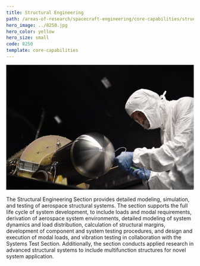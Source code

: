 ```yaml
---
title: Structural Engineering
path: /areas-of-research/spacecraft-engineering/core-capabilities/structural-engineering
hero_image: ../8250.jpg
hero_color: yellow
hero_size: small
code: 8250
template: core-capabilities
---
```

![A member of the structural engineering team at work.](8222.jpg)

The Structural Engineering Section provides detailed modeling, simulation, and testing of aerospace structural systems. The section supports the full life cycle of system development, to include loads and modal requirements, derivation of aerospace system environments, detailed modeling of system dynamics and load distribution, calculation of structural margins, development of component and system testing procedures, and design and execution of modal loads, and vibration testing in collaboration with the Systems Test Section. Additionally, the section conducts applied research in advanced structural systems to include multifunction structures for novel system application.